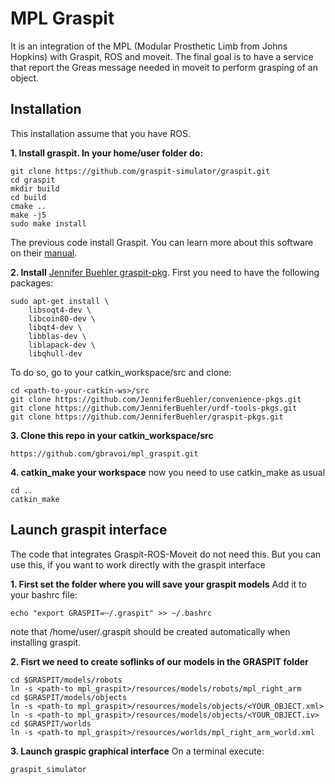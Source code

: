 # MPL Graspit
It is an integration of the MPL (Modular Prosthetic Limb from Johns Hopkins) with Graspit, ROS and moveit.
The final goal is to have a service that report the Greas message needed in moveit to perform grasping of an object.


## Installation
This installation assume that you have ROS.

**1. Install graspit. In your home/user folder do:**
```
git clone https://github.com/graspit-simulator/graspit.git
cd graspit
mkdir build
cd build
cmake ..
make -j5
sudo make install
```

The previous code install Graspit. You can learn more about this software on their [manual](https://graspit-simulator.github.io/build/html/getting_started.html).


**2. Install** [Jennifer Buehler graspit-pkg](https://github.com/JenniferBuehler/graspit-pkgs/wiki/Installation). 
First you need to have the following packages:
```
sudo apt-get install \
    libsoqt4-dev \
    libcoin80-dev \
    libqt4-dev \
    libblas-dev \
    liblapack-dev \
    libqhull-dev
```

To do so, go to your catkin_workspace/src and clone:
```
cd <path-to-your-catkin-ws>/src
git clone https://github.com/JenniferBuehler/convenience-pkgs.git
git clone https://github.com/JenniferBuehler/urdf-tools-pkgs.git
git clone https://github.com/JenniferBuehler/graspit-pkgs.git
```


**3. Clone this repo in your catkin_workspace/src**
```
https://github.com/gbravoi/mpl_graspit.git
```

**4. catkin_make your workspace**
now you need to use catkin_make as usual
```
cd ..
catkin_make
```

## Launch graspit interface
The code that integrates Graspit-ROS-Moveit do not need this. 
But you can use this, if you want to work directly with the graspit interface

**1. First set the folder where you will save your graspit models**
Add it to your bashrc  file:
```
echo "export GRASPIT=~/.graspit" >> ~/.bashrc    
```

note that /home/user/.graspit  should be created automatically when installing graspit.

**2. Fisrt we need to create soflinks of our models in the GRASPIT folder**

```
cd $GRASPIT/models/robots
ln -s <path-to mpl_graspit>/resources/models/robots/mpl_right_arm
cd $GRASPIT/models/objects
ln -s <path-to mpl_graspit>/resources/models/objects/<YOUR_OBJECT.xml>
ln -s <path-to mpl_graspit>/resources/models/objects/<YOUR_OBJECT.iv>
cd $GRASPIT/worlds
ln -s <path-to mpl_graspit>/resources/worlds/mpl_right_arm_world.xml
```

**3. Launch graspic graphical interface**
On a terminal execute:
```
graspit_simulator
```
